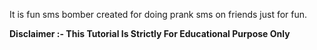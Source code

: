 It is fun sms bomber created for doing prank sms on friends just for fun.

**Disclaimer :- This Tutorial Is Strictly For Educational Purpose Only**
